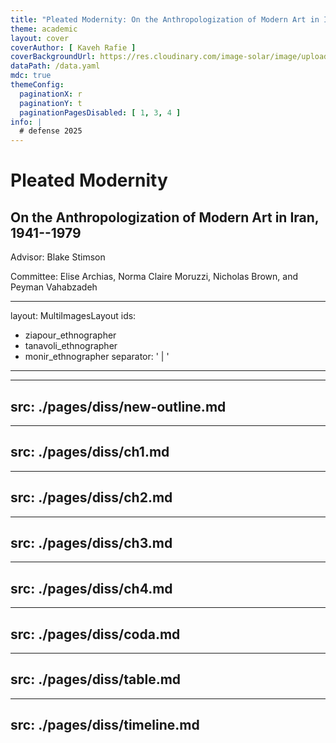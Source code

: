 ```yaml
---
title: "Pleated Modernity: On the Anthropologization of Modern Art in Iran, 1941–1979"
theme: academic
layout: cover
coverAuthor: [ Kaveh Rafie ]
coverBackgroundUrl: https://res.cloudinary.com/image-solar/image/upload/f_auto/v1749666104/ziapour/tanavoli-1997-qashqai-girl_ujzm8m.jpg
dataPath: /data.yaml
mdc: true
themeConfig:
  paginationX: r
  paginationY: t
  paginationPagesDisabled: [ 1, 3, 4 ]
info: |
  # defense 2025
---
```


# Pleated Modernity

## On the Anthropologization of Modern Art in Iran, 1941--1979

Advisor: Blake Stimson

Committee: Elise Archias, Norma Claire Moruzzi, Nicholas Brown, and Peyman Vahabzadeh

<!--
# Intro:

I want to briefly go over my dissertation titled "P...."
This dissertation examines the evolution of modern art in Iran from 1941 to 1979, a period defined by the nation’s fraught transition into a globalized capitalist society. The major of this period falls under what the Cold War and the attempts of decolonized nations to developed and the era of the formationaton of neocolonialism.
-->

---
layout: MultiImagesLayout
ids:
  - ziapour_ethnographer
  - tanavoli_ethnographer
  - monir_ethnographer
separator: ' | '
---

<!--

For my study, I will focus on the ethnographic practices of three Iranian artists: Ziapour, Tanavoli, and Monir. These artists were instrumental in shaping the modern art scene in Iran during the period under discussion. Through their practice they struggle to reconcile the contradictions of a modernizing nation. From Ziapour's attempt to estanlish the autonomy of art and institutions to the later anthropologial thrust in refashioning the identity
Tumultuous transition from agrarian to globally integrated capitalist society.
-->

---
src: ./pages/diss/new-outline.md
---

---
src: ./pages/diss/ch1.md
---

---
src: ./pages/diss/ch2.md
---

---
src: ./pages/diss/ch3.md
---

---
src: ./pages/diss/ch4.md
---

---
src: ./pages/diss/coda.md
---

---
src: ./pages/diss/table.md
---

---
src: ./pages/diss/timeline.md
---
